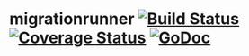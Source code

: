 # migrationrunner [![Build Status](https://travis-ci.com/mhogar/migrationrunner.svg?branch=master)](https://travis-ci.com/mhogar/migrationrunner) [![Coverage Status](https://coveralls.io/repos/github/mhogar/migrationrunner/badge.svg)](https://coveralls.io/github/mhogar/migrationrunner) [![GoDoc](https://godoc.org/github.com/mhogar/migrationrunner?status.svg)](https://pkg.go.dev/github.com/mhogar/migrationrunner)